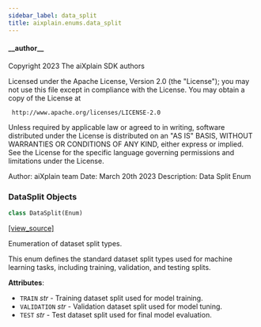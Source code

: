 ```yaml
---
sidebar_label: data_split
title: aixplain.enums.data_split
---
```


#### \_\_author\_\_

Copyright 2023 The aiXplain SDK authors

Licensed under the Apache License, Version 2.0 (the &quot;License&quot;);
you may not use this file except in compliance with the License.
You may obtain a copy of the License at

     http://www.apache.org/licenses/LICENSE-2.0

Unless required by applicable law or agreed to in writing, software
distributed under the License is distributed on an &quot;AS IS&quot; BASIS,
WITHOUT WARRANTIES OR CONDITIONS OF ANY KIND, either express or implied.
See the License for the specific language governing permissions and
limitations under the License.

Author: aiXplain team
Date: March 20th 2023
Description:
    Data Split Enum

### DataSplit Objects

```python
class DataSplit(Enum)
```

[[view_source]](https://github.com/aixplain/aiXplain/blob/main/aixplain/enums/data_split.py#L27)

Enumeration of dataset split types.

This enum defines the standard dataset split types used for machine learning tasks,
including training, validation, and testing splits.

**Attributes**:

- `TRAIN` _str_ - Training dataset split used for model training.
- `VALIDATION` _str_ - Validation dataset split used for model tuning.
- `TEST` _str_ - Test dataset split used for final model evaluation.

